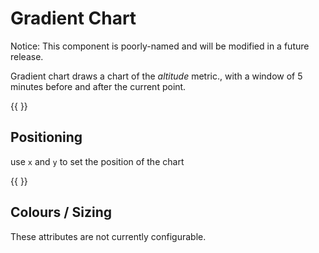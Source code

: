 
# Gradient Chart

Notice: This component is poorly-named and will be modified in a future release.

Gradient chart draws a chart of the _altitude_ metric., with a window of 5 minutes before and after the current point.

{{ <component type="gradient_chart" name="gradient_chart" /> }}

## Positioning

use `x` and `y` to set the position of the chart

{{ <component type="gradient_chart" name="gradient_chart" x="100" /> }}


## Colours / Sizing

These attributes are not currently configurable.
